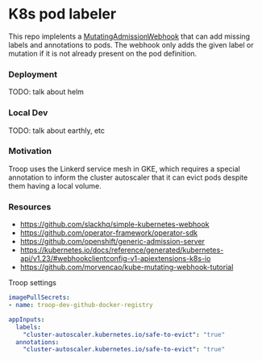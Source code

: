 # K8s pod labeler

This repo implelents a [MutatingAdmissionWebhook](https://kubernetes.io/docs/reference/access-authn-authz/admission-controllers/#mutatingadmissionwebhook) that can add missing labels and annotations to pods. The webhook only adds the given label or mutation if it is not already present on the pod definition.

### Deployment

TODO: talk about helm

### Local Dev

TODO: talk about earthly, etc

### Motivation

Troop uses the Linkerd service mesh in GKE, which requires a special annotation to inform the cluster autoscaler that it can evict pods despite them having a local volume.

### Resources

- https://github.com/slackhq/simple-kubernetes-webhook
- https://github.com/operator-framework/operator-sdk
- https://github.com/openshift/generic-admission-server
- https://kubernetes.io/docs/reference/generated/kubernetes-api/v1.23/#webhookclientconfig-v1-apiextensions-k8s-io
- https://github.com/morvencao/kube-mutating-webhook-tutorial



Troop settings
```yaml
imagePullSecrets:
- name: troop-dev-github-docker-registry

appInputs:
  labels:
    "cluster-autoscaler.kubernetes.io/safe-to-evict": "true"
  annotations:
    "cluster-autoscaler.kubernetes.io/safe-to-evict": "true"

```
